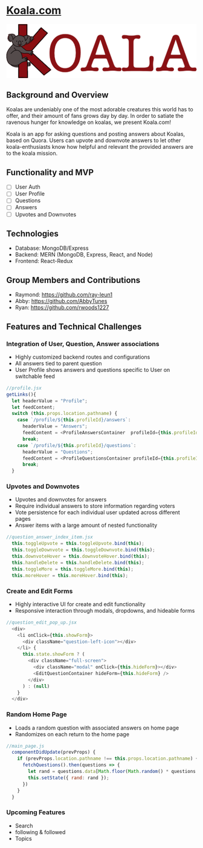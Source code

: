 # [Koala.com](https://koaalaa.herokuapp.com)
![Koala Logo](https://github.com/AbbyTunes/Koala/blob/master/frontend/src/images/Koala-logo-final.png)

## Background and Overview
Koalas are undeniably one of the most adorable creatures this world has to offer, and their amount of fans grows day by day. In order to satiate the ravenous hunger for knowledge on koalas, we present Koala.com! 

Koala is an app for asking questions and posting answers about Koalas, based on Quora. Users can upvote and downvote answers to let other koala-enthusiasts know how helpful and relevant the provided answers are to the koala mission.

## Functionality and MVP
- [ ] User Auth
- [ ] User Profile
- [ ] Questions
- [ ] Answers
- [ ] Upvotes and Downvotes

## Technologies
 * Database: MongoDB/Express
 * Backend: MERN (MongoDB, Express, React, and Node)
 * Frontend: React-Redux

## Group Members and Contributions
 * Raymond: https://github.com/ray-leun1
 * Abby: https://github.com/AbbyTunes
 * Ryan: https://github.com/rwoods1227

## Features and Technical Challenges

### Integration of User, Question, Answer associations
* Highly customized backend routes and configurations
* All answers tied to parent question
* User Profile shows answers and questions specific to User on switchable feed

```javascript 
//profile.jsx
getLinks(){
  let headerValue = "Profile";
  let feedContent;
  switch (this.props.location.pathname) {
    case `/profile/${this.profileId}/answers`:
      headerValue = "Answers";
      feedContent = <ProfileAnswersContainer  profileId={this.profileId} />
      break;
    case `/profile/${this.profileId}/questions`:
      headerValue = "Questions";
      feedContent = <ProfileQuestionsContainer profileId={this.profileId} />;
      break;
  }
```

### Upvotes and Downvotes
* Upvotes and downvotes for answers
* Require individual answers to store information regarding voters
* Vote persistence for each individual user updated across different pages
* Answer items with a large amount of nested functionality

```javascript
//question_answer_index_item.jsx
  this.toggleUpvote = this.toggleUpvote.bind(this);
  this.toggleDownvote = this.toggleDownvote.bind(this);
  this.downvoteHover = this.downvoteHover.bind(this);
  this.handleDelete = this.handleDelete.bind(this);
  this.toggleMore = this.toggleMore.bind(this);
  this.moreHover = this.moreHover.bind(this);
```

### Create and Edit Forms
* Highly interactive UI for create and edit functionality
* Responsive interaction through modals, dropdowns, and hideable forms

```javascript
//question_edit_pop_up.jsx
  <div>
    <li onClick={this.showForm}>
      <div className="question-left-icon"></div>
    </li> {
      this.state.showForm ? (
        <div className="full-screen">
          <div className="modal" onClick={this.hideForm}></div>
          <EditQuestionContainer hideForm={this.hideForm} />
        </div>
      ) : (null)
    }
  </div>
```

### Random Home Page
* Loads a random question with associated answers on home page
* Randomizes on each return to the home page

```javascript
//main_page.js
  componentDidUpdate(prevProps) {
    if (prevProps.location.pathname !== this.props.location.pathname) {
      fetchQuestions().then(questions => {
        let rand = questions.data[Math.floor(Math.random() * questions.data.length)];
        this.setState({ rand: rand });
      })
    }
  }
```


### Upcoming Features
* Search
* following & followed
* Topics
